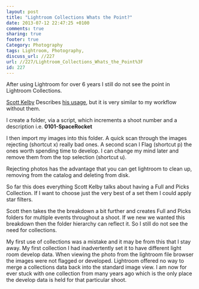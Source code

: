 ```yaml
---
layout: post
title: "Lightroom Collections Whats the Point?"
date: 2013-07-12 22:47:25 +0100 
comments: true
sharing: true
footer: true
Category: Photography
tags: Lightroom, Photography,
discuss_url: //227
url: //227/Lightroom_Collections_Whats_the_Point%3F
id: 227
---
```

After using Lightroom for over 6 years I still do not see the point in Lightroom Collections.

[Scott Kelby][] Describes [his usage][Scott Kelby], but it is very similar to my workflow without them.

I create a folder, via a script, which increments a shoot number and a description i.e. **0101-SpaceRocket**

I then import my images into this folder. A quick scan through the images rejecting (shortcut x) really bad ones. A second scan I Flag (shortcut p) the ones worth spending time to develop. I can change my mind later and remove them from the top selection (shortcut u).

Rejecting photos has the advantage that you can get lightroom to clean up, removing from the catalog and deleting from disk.

So far this does everything Scott Kelby talks about having a Full and Picks Collection. If I want to choose just the very best of a set them I could apply star filters.

Scott then takes the the breakdown a bit further and creates Full and Picks folders for multiple events throughout a shoot. If we new we wanted this breakdown then the folder hierarchy can reflect it. So I still do not see the need for collections.

My first use of collections was a mistake and it may be from this that I stay away. My first collection I had inadvertently set it to have different light room develop data. When viewing the photo from the lightroom file browser the images were not flagged or developed. Lightroom offered no way to merge a collections data back into the standard image view. I am now for ever stuck with one collection from many years ago which is the only place the develop data is held for that particular shoot.

[Scott Kelby]: http://scottkelby.com/2009/how-i-use-lightrooms-collections/ 
